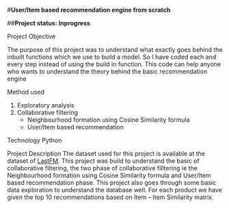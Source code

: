 #**User/Item based recommendation engine from scratch**


##**Project status: Inprogress**


Project Objective

The purpose of this project was to understand what exactly goes behind the inbuilt functions which we use to build a model. So I have 
coded each and every step instead of using the build in function. This code can help anyone who wants to understand the theory behind the 
basic recommendation engine


Method used

1. Exploratory analysis
2. Collaborative filtering
   * Neighbourhood formation using Cosine Similarity formula
   * User/Item based recommendation


Technology
Python


Project Description
The dataset used for this project is available at the dataset of [LastFM](http://millionsongdataset.com/lastfm/). This project was build to understand the basic of collaborative filtering, the two phase of collaborative filltering ie the Neighbourhood formation using Cosine Similarity formula and User/Item based recommendation phase. This project also goes through some basic data exploration to understand the database well. For each product we have given the top 10 recommendations based on Item – Item Similarity matrix.







